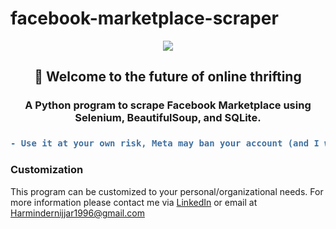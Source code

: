 # facebook-marketplace-scraper

<p align="center">
<img src="https://i.imgur.com/Mizo3N9.png">
</p>
<h2 align="center">👋 Welcome to the future of online thrifting</h2>
<h3 align="center">A Python program to scrape Facebook Marketplace using Selenium, BeautifulSoup, and SQLite.</h3>
<h3 align="center">

```diff
- Use it at your own risk, Meta may ban your account (and I would not be responsible for it) -
```

  
### Customization
 This program can be customized to your personal/organizational needs. For more information please contact me via [LinkedIn](https://www.linkedin.com/in/harmindersinghnijjar/) or email at Harmindernijjar1996@gmail.com
